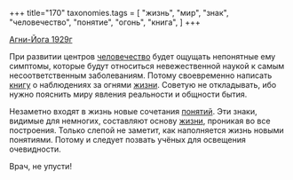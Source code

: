 +++
title="170"
taxonomies.tags = [
 "жизнь",
 "мир",
 "знак",
 "человечество",
 "понятие",
 "огонь",
 "книга",
]
+++

[Агни-Йога 1929г](/agni/1929)

При развитии центров [человечество](/tags/человечество) будет ощущать непонятные ему симптомы, которые будут относиться невежественной наукой к самым несоответственным заболеваниям. Потому своевременно написать [книгу](/tags/книга) о наблюдениях за огнями [жизни](/tags/жизнь). Советую не откладывать, ибо нужно пояснить миру явления реальности и общности бытия.   

Незаметно входят в жизнь новые сочетания [понятий](/tags/понятие). Эти знаки, видимые для немногих, составляют основу [жизни](/tags/жизнь), проникая во все построения. Только слепой не заметит, как наполняется жизнь новыми понятиями. Потому и следует позвать учёных для освещения очевидности.   

Врач, не упусти!